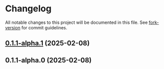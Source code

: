 # Changelog

All notable changes to this project will be documented in this file. See [fork-version](https://github.com/eglavin/fork-version) for commit guidelines.

## [0.1.1-alpha.1](https://github.com/project-id8/cli/compare/v0.1.1-alpha.0...v0.1.1-alpha.1) (2025-02-08)


## 0.1.1-alpha.0 (2025-02-08)